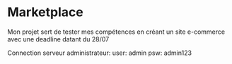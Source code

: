 # Marketplace
Mon projet sert de tester mes compétences en créant un site e-commerce avec une deadline datant du 28/07

Connection serveur administrateur:
user: admin
psw: admin123

